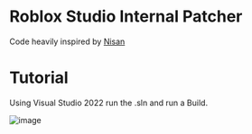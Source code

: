 # Roblox Studio Internal Patcher

Code heavily inspired by [Nisan](https://github.com/nodiuus)

# Tutorial

Using Visual Studio 2022 run the .sln and run a Build.

![image](https://github.com/user-attachments/assets/bde3e88c-0b31-4cb3-96c2-5dbe0d069040)
